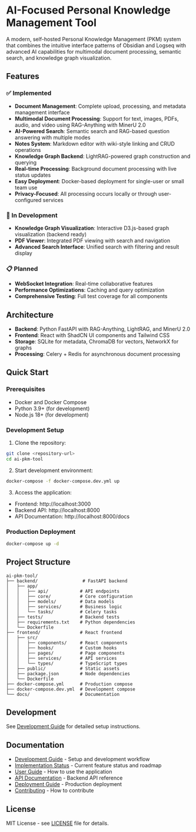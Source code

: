 # AI-Focused Personal Knowledge Management Tool

A modern, self-hosted Personal Knowledge Management (PKM) system that combines the intuitive interface patterns of Obsidian and Logseq with advanced AI capabilities for multimodal document processing, semantic search, and knowledge graph visualization.

## Features

### ✅ Implemented
- **Document Management**: Complete upload, processing, and metadata management interface
- **Multimodal Document Processing**: Support for text, images, PDFs, audio, and video using RAG-Anything with MinerU 2.0
- **AI-Powered Search**: Semantic search and RAG-based question answering with multiple modes
- **Notes System**: Markdown editor with wiki-style linking and CRUD operations
- **Knowledge Graph Backend**: LightRAG-powered graph construction and querying
- **Real-time Processing**: Background document processing with live status updates
- **Easy Deployment**: Docker-based deployment for single-user or small team use
- **Privacy-Focused**: All processing occurs locally or through user-configured services

### 🚧 In Development
- **Knowledge Graph Visualization**: Interactive D3.js-based graph visualization (backend ready)
- **PDF Viewer**: Integrated PDF viewing with search and navigation
- **Advanced Search Interface**: Unified search with filtering and result display

### 📋 Planned
- **WebSocket Integration**: Real-time collaborative features
- **Performance Optimizations**: Caching and query optimization
- **Comprehensive Testing**: Full test coverage for all components

## Architecture

- **Backend**: Python FastAPI with RAG-Anything, LightRAG, and MinerU 2.0
- **Frontend**: React with ShadCN UI components and Tailwind CSS
- **Storage**: SQLite for metadata, ChromaDB for vectors, NetworkX for graphs
- **Processing**: Celery + Redis for asynchronous document processing

## Quick Start

### Prerequisites

- Docker and Docker Compose
- Python 3.9+ (for development)
- Node.js 18+ (for development)

### Development Setup

1. Clone the repository:
```bash
git clone <repository-url>
cd ai-pkm-tool
```

2. Start development environment:
```bash
docker-compose -f docker-compose.dev.yml up
```

3. Access the application:
- Frontend: http://localhost:3000
- Backend API: http://localhost:8000
- API Documentation: http://localhost:8000/docs

### Production Deployment

```bash
docker-compose up -d
```

## Project Structure

```
ai-pkm-tool/
├── backend/                 # FastAPI backend
│   ├── app/
│   │   ├── api/            # API endpoints
│   │   ├── core/           # Core configuration
│   │   ├── models/         # Data models
│   │   ├── services/       # Business logic
│   │   └── tasks/          # Celery tasks
│   ├── tests/              # Backend tests
│   ├── requirements.txt    # Python dependencies
│   └── Dockerfile
├── frontend/               # React frontend
│   ├── src/
│   │   ├── components/     # React components
│   │   ├── hooks/          # Custom hooks
│   │   ├── pages/          # Page components
│   │   ├── services/       # API services
│   │   └── types/          # TypeScript types
│   ├── public/             # Static assets
│   ├── package.json        # Node dependencies
│   └── Dockerfile
├── docker-compose.yml      # Production compose
├── docker-compose.dev.yml  # Development compose
└── docs/                   # Documentation
```

## Development

See [Development Guide](docs/development.md) for detailed setup instructions.

## Documentation

- [Development Guide](docs/development.md) - Setup and development workflow
- [Implementation Status](docs/implementation-status.md) - Current feature status and roadmap
- [User Guide](docs/user-guide.md) - How to use the application
- [API Documentation](docs/api.md) - Backend API reference
- [Deployment Guide](docs/deployment.md) - Production deployment
- [Contributing](docs/contributing.md) - How to contribute

## License

MIT License - see [LICENSE](LICENSE) file for details.